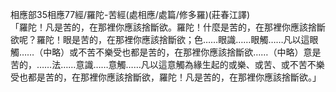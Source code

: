 相應部35相應77經/羅陀-苦經(處相應/處篇/修多羅)(莊春江譯)  
「羅陀！凡是苦的，在那裡你應該捨斷欲。羅陀！什麼是苦的，在那裡你應該捨斷欲呢？羅陀！眼是苦的，在那裡你應該捨斷欲；色……眼識……眼觸……凡以這眼觸……（中略）或不苦不樂受也都是苦的，在那裡你應該捨斷欲……（中略）意是苦的，……法……意識……意觸……凡以這意觸為緣生起的或樂、或苦、或不苦不樂受也都是苦的，在那裡你應該捨斷欲，羅陀！凡是苦的，在那裡你應該捨斷欲。」  
  
  
